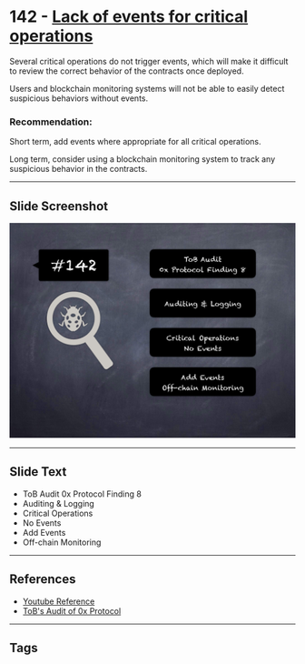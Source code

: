 
# 142 - [Lack of events for critical operations](./Lack%20of%20events%20for%20critical%20operations.md)

Several critical operations do not trigger events, which will make it difficult to review the correct behavior of the contracts once deployed. 

Users and blockchain monitoring systems will not be able to easily detect suspicious behaviors without events.

### Recommendation:
Short term, add events where appropriate for all critical operations. 

Long term, consider using a blockchain monitoring system to track any suspicious behavior in the contracts.
___
## Slide Screenshot
![142.png](../../images/8.%20Audit%20Findings%20201/142.png)
___
## Slide Text
- ToB Audit 0x Protocol Finding 8
- Auditing & Logging
- Critical Operations
- No Events
- Add Events
- Off-chain Monitoring
___
## References
- [Youtube Reference](https://youtu.be/zAzNDwu23UI?t=61)
- [ToB's Audit of 0x Protocol](https://github.com/trailofbits/publications/blob/master/reviews/0x-protocol.pdf)
___
## Tags
